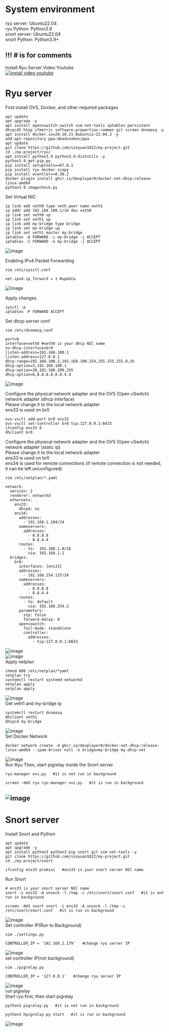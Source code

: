 # System environment
ryu server: Ubuntu22.04<br>
ryu Python: Python3.9<br>
snort server: Ubuntu22.04<br>
snort Python: Python3.9+

## !!! # is for comments


Install Ryu Server Video Youtube<br>
[![install video youtube](https://img.youtube.com/vi/R2EYKQS-EGc/0.jpg)](https://www.youtube.com/watch?v=R2EYKQS-EGc)<br>


# Ryu server
First install OVS, Docker, and other required packages
```
apt update
apt upgrade -y
apt install openvswitch-switch vim net-tools iptables-persistent dhcpcd5 htop ifmetric software-properties-common git screen dnsmasq -y
apt install docker.io=20.10.21-0ubuntu1~22.04.3 -y
add-apt-repository ppa:deadsnakes/ppa
apt update
git clone https://github.com/sinyuan1022/my-project.git
cd ./my-project/ryu/
apt install python3.9 python3.9-distutils -y
python3.9 get-pip.py
pip install setuptools==67.6.1 
pip install ryu docker scapy
pip install eventlet==0.30.2
docker plugin install ghcr.io/devplayer0/docker-net-dhcp:release-linux-amd64
python3.9 imagecheck.py
```
Set Virtual NIC
```
ip link add veth0 type veth peer name veth1
ip addr add 192.168.100.1/24 dev veth0
ip link set veth0 up
ip link set veth1 up
ip link add my-bridge type bridge
ip link set my-bridge up
ip link set veth1 master my-bridge
iptables -A FORWARD -i my-bridge -j ACCEPT
iptables -I FORWARD -o my-bridge -j ACCEPT
```
![image](https://github.com/user-attachments/assets/d1e1fc1f-f132-4634-a8de-80ba7a50c77d)

Enabling IPv4 Packet Forwarding
```
vim /etc/sysctl.conf

net.ipv4.ip_forward = 1 #updata
```
![image](https://github.com/user-attachments/assets/1bef166b-2144-455b-9dbe-1c02ca343fe1)

Apply changes
```
sysctl -p
iptables -P FORWARD ACCEPT
```
Set dhcp-server conf
```
vim /etc/dnsmasq.conf
```
```
port=0
interface=veth0 #veth0 is your dhcp NIC name
no-dhcp-interface=br0
listen-address=192.168.100.1 
listen-address=127.0.0.1
dhcp-range=192.168.100.2,192.168.100.254,255.255.255.0,1h
dhcp-option=3,192.168.100.1
dhcp-option=28,192.168.100.255
dhcp-option=6,8.8.8.8,8.8.4.4
```
![image](https://github.com/user-attachments/assets/e7567b8d-26da-4dfe-80b6-f2b73de6cbf6)

Configure the physical network adapter and the OVS (Open vSwitch) network adapter (dhcp interface)<br>
Please change it to the local network adapter<br>
ens33 is used on br0
```
ovs-vsctl add-port br0 ens33
ovs-vsctl set-controller br0 tcp:127.0.0.1:6633
ifconfig ens33 0
dhclient br0
```
Configure the physical network adapter and the OVS (Open vSwitch) network adapter (static ip)<br>
Please change it to the local network adapter<br>
ens33 is used on br0<br>
ens34 is used for remote connections (if remote connection is not needed, it can be left unconfigured)
```
vim /etc/netplan/*.yaml
```
```
network:
  version: 2
  renderer: networkd
  ethernets:
    ens33: 
      dhcp4: no
    ens34:
      addresses:
        - 192.168.1.104/24
      nameservers:
        addresses:
          - 8.8.8.8
          - 8.8.4.4
      routes:
        - to:  192.168.1.0/16
          via: 192.168.1.1
  bridges:
    br0:
      interfaces: [ens33]
      addresses:
        - 192.168.254.137/24
      nameservers:
        addresses:
          - 8.8.8.8
          - 8.8.4.4
      routes:
        - to: default
          via: 192.168.254.2
      parameters:
        stp: false
        forward-delay: 0
      openvswitch:
        fail-mode: standalone
        controller:  
          addresses:
            - tcp:127.0.0.1:6653
```
![image](https://github.com/user-attachments/assets/89a2e888-3e52-4c3d-8856-e96c3fb7f9fc)<br>
![image](https://github.com/user-attachments/assets/27c52736-fb59-4a13-9d28-5e1c6ed15f26)<br>
Apply netplan
```
chmod 600 /etc/netplan/*yaml
netplan try
systemctl restart systemd-networkd
netplan apply
netplan apply
```
![image](https://github.com/user-attachments/assets/8e9c1196-40c8-4270-8c4d-c05b79795133)<br>
Get veth1 and my-bridge ip
```
systemctl restart dnsmasq
dhclient veth1
dhcpcd my-bridge
```
![image](https://github.com/user-attachments/assets/d819c9e5-18aa-4682-907d-b07e71399d83)<br>
Set Docker Network
```
docker network create -d ghcr.io/devplayer0/docker-net-dhcp:release-linux-amd64 --ipam-driver null -o bridge=my-bridge my-dhcp-net
```
![image](https://github.com/user-attachments/assets/6f8219ce-0ae2-49d9-8215-45d0c5bbfa32)<br>
Run Ryu
Then, start pigrelay inside the Snort server
```
ryu-manager ovs.py   #it is not run in background

screen -dmS ryu ryu-manager ovs.py   #it is run in background
```
![image](https://github.com/user-attachments/assets/5bad9195-2fa1-4b6f-bf22-71f6d2493ac5)<br>
---
# Snort server
Install Snort and Python
```
apt update
apt upgrade -y
apt install python3 python3-pip snort git vim net-tools -y
git clone https://github.com/sinyuan1022/my-project.git
cd ./my-project/snort

ifconfig ens33 promisc   #ens33 is your snort server NIC name
```
Run Snort 
```
# ens33 is your snort server NIC name
snort -i ens33 -A unsock -l /tmp -c /etc/snort/snort.conf   #it is not run in background

screen -dmS snort snort -i ens33 -A unsock -l /tmp -c /etc/snort/snort.conf   #it is run in background
```
![image](https://github.com/user-attachments/assets/d66c5c91-3d5f-451b-8e20-b5001f07afa0)<br>
Set controller IP(Run to Background)
```
vim ./settings.py

CONTROLLER_IP = '192.168.2.179'   #change ryu server IP
```
![image](https://github.com/user-attachments/assets/ffab87d9-36d9-4c8e-b589-58f80d045731)<br>
set controller IP(not background)
```
vim ./pigrelay.py

CONTROLLER_IP = '127.0.0.1'   #change ryu server IP
```
![image](https://github.com/user-attachments/assets/3ce5243b-ca75-40a7-aeb9-2d1aa68cf4ee)<br>
run pigrelay<br>
Start ryu first, then start pigrelay
```
python3 pigrelay.py   #it is not run in background

python3 hpigrelay.py start   #it is run in background
```
![image](https://github.com/user-attachments/assets/5c1b3cd2-3a0e-40ed-a944-7626fb6b2dad)

